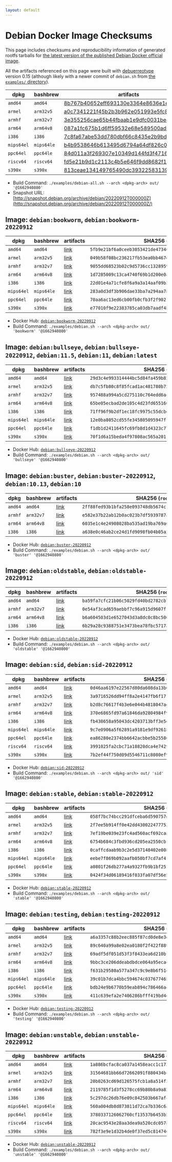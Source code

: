 ```yaml
---
layout: default
---
```


# Debian Docker Image Checksums

This page includes checksums and reproducibility information of generated rootfs tarballs for [the latest version of the published Debian Docker official image](https://hub.docker.com/_/debian).

All the artifacts referenced on this page were built with [debuerreotype](https://github.com/debuerreotype/debuerreotype) version 0.15 (although likely with a newer commit of `debian.sh` from [the `examples/` directory](https://github.com/debuerreotype/debuerreotype/tree/master/examples)).

| dpkg | bashbrew | artifacts |
| - | - | - |
| `amd64` | `amd64` | [8b767b40652eff693130e3364e8636e1e1cd1e53](https://github.com/debuerreotype/docker-debian-artifacts/tree/8b767b40652eff693130e3364e8636e1e1cd1e53) |
| `armel` | `arm32v5` | [a0c7341221f45b2b3b962e051993e5fc8385516b](https://github.com/debuerreotype/docker-debian-artifacts/tree/a0c7341221f45b2b3b962e051993e5fc8385516b) |
| `armhf` | `arm32v7` | [3e355256cae65b44fbaab1e9dfc0031bedbf7a1e](https://github.com/debuerreotype/docker-debian-artifacts/tree/3e355256cae65b44fbaab1e9dfc0031bedbf7a1e) |
| `arm64` | `arm64v8` | [087a1fc675b1d6ff59532e68e589500ad5d1d495](https://github.com/debuerreotype/docker-debian-artifacts/tree/087a1fc675b1d6ff59532e68e589500ad5d1d495) |
| `i386` | `i386` | [7c8fa67abe53dd780dbf66c8435e2b9bda7e9115](https://github.com/debuerreotype/docker-debian-artifacts/tree/7c8fa67abe53dd780dbf66c8435e2b9bda7e9115) |
| `mips64el` | `mips64le` | [b4b9538646b613495d6794a64df826c0aaa3617c](https://github.com/debuerreotype/docker-debian-artifacts/tree/b4b9538646b613495d6794a64df826c0aaa3617c) |
| `ppc64el` | `ppc64le` | [84d011a3f269307e10349d144fd3f4716a2d2579](https://github.com/debuerreotype/docker-debian-artifacts/tree/84d011a3f269307e10349d144fd3f4716a2d2579) |
| `riscv64` | `riscv64` | [fd5e21b9d1c2113c4b5e646f9dd8682f1f95fd21](https://github.com/debuerreotype/docker-debian-artifacts/tree/fd5e21b9d1c2113c4b5e646f9dd8682f1f95fd21) |
| `s390x` | `s390x` | [813ceae134149765490dc393225831397e8ba6c4](https://github.com/debuerreotype/docker-debian-artifacts/tree/813ceae134149765490dc393225831397e8ba6c4) |

- Build Command: `./examples/debian-all.sh --arch <dpkg-arch> out/ '@1662940800'`
- Snapshot URL: [http://snapshot.debian.org/archive/debian/20220912T000000Z](http://snapshot.debian.org/archive/debian/20220912T000000Z/)

## Image: `debian:bookworm`, `debian:bookworm-20220912`

| dpkg | bashbrew | artifacts | SHA256 (`rootfs.tar.xz`) |
| - | - | - | - |
| `amd64` | `amd64` | [link](https://github.com/debuerreotype/docker-debian-artifacts/tree/8b767b40652eff693130e3364e8636e1e1cd1e53/bookworm) | `5fb9e21bf6a0ceeb3053421de47340fae683b2292e44e4f0ac16124cc3caa25b` |
| `armel` | `arm32v5` | [link](https://github.com/debuerreotype/docker-debian-artifacts/tree/a0c7341221f45b2b3b962e051993e5fc8385516b/bookworm) | `049b58f08bc236217fb53ea0bb467dd6978cd0165c6e69cf96fd6a7077acf8c0` |
| `armhf` | `arm32v7` | [link](https://github.com/debuerreotype/docker-debian-artifacts/tree/3e355256cae65b44fbaab1e9dfc0031bedbf7a1e/bookworm) | `9055dd68523b02c9d5736cc13289592942d85e271db6149e7f803dda32bb8d82` |
| `arm64` | `arm64v8` | [link](https://github.com/debuerreotype/docker-debian-artifacts/tree/087a1fc675b1d6ff59532e68e589500ad5d1d495/bookworm) | `1d7285009c13ca4740f69b1d200e0aa0ecb7fba3f0cf88ec362769ad8dc1b518` |
| `i386` | `i386` | [link](https://github.com/debuerreotype/docker-debian-artifacts/tree/7c8fa67abe53dd780dbf66c8435e2b9bda7e9115/bookworm) | `22d01e4a71cfe8f6a9a3a14aaf09b3801c63f0d4715076abf80680d4235ec8a5` |
| `mips64el` | `mips64le` | [link](https://github.com/debuerreotype/docker-debian-artifacts/tree/b4b9538646b613495d6794a64df826c0aaa3617c/bookworm) | `283a0d3df3b906dae33ba7a294aa785c98f44a26ba49e0c67691fa5fd16a369c` |
| `ppc64el` | `ppc64le` | [link](https://github.com/debuerreotype/docker-debian-artifacts/tree/84d011a3f269307e10349d144fd3f4716a2d2579/bookworm) | `70aa6ac13ed6cb00fb0cfb3f2f9021dfab5f09075597df477371b8f4bc333a63` |
| `s390x` | `s390x` | [link](https://github.com/debuerreotype/docker-debian-artifacts/tree/813ceae134149765490dc393225831397e8ba6c4/bookworm) | `e77010f9e22383785ca03db7aadf4b08fdb0e178e271ccdfeb15b7e9f16bca04` |

- Docker Hub: [`debian:bookworm-20220912`](https://hub.docker.com/_/debian?tab=tags&name=bookworm-20220912)
- Build Command: `./examples/debian.sh --arch <dpkg-arch> out/ 'bookworm' '@1662940800'`

## Image: `debian:bullseye`, `debian:bullseye-20220912`, `debian:11.5`, `debian:11`, `debian:latest`

| dpkg | bashbrew | artifacts | SHA256 (`rootfs.tar.xz`) |
| - | - | - | - |
| `amd64` | `amd64` | [link](https://github.com/debuerreotype/docker-debian-artifacts/tree/8b767b40652eff693130e3364e8636e1e1cd1e53/bullseye) | `29d3c4e993314444bc5d84fa459b8359c70c5a1cde94bc6191159dd347142fb2` |
| `armel` | `arm32v5` | [link](https://github.com/debuerreotype/docker-debian-artifacts/tree/a0c7341221f45b2b3b962e051993e5fc8385516b/bullseye) | `db7c5fb80c8f85fcad1ac481780b7555c10581491a1f1015840e9faec95fc7d1` |
| `armhf` | `arm32v7` | [link](https://github.com/debuerreotype/docker-debian-artifacts/tree/3e355256cae65b44fbaab1e9dfc0031bedbf7a1e/bullseye) | `957488a994a5cd275110c764edd6a45c63c01c158afa81ba818320dd72e8cd2a` |
| `arm64` | `arm64v8` | [link](https://github.com/debuerreotype/docker-debian-artifacts/tree/087a1fc675b1d6ff59532e68e589500ad5d1d495/bullseye) | `65be05ecbad2de105c4d23fd65516012630d96a9682110b3f267d80c6e42d6be` |
| `i386` | `i386` | [link](https://github.com/debuerreotype/docker-debian-artifacts/tree/7c8fa67abe53dd780dbf66c8435e2b9bda7e9115/bullseye) | `71ff96f9b2df1ec18fc9975c55dcbed546b04df4ba1b37ec637fa806ca881252` |
| `mips64el` | `mips64le` | [link](https://github.com/debuerreotype/docker-debian-artifacts/tree/b4b9538646b613495d6794a64df826c0aaa3617c/bullseye) | `12e0ba8052cd55fe345805095947ff27e0b2812a9730a9552f4947d036bfc2cd` |
| `ppc64el` | `ppc64le` | [link](https://github.com/debuerreotype/docker-debian-artifacts/tree/84d011a3f269307e10349d144fd3f4716a2d2579/bullseye) | `f1db1d2411645fc69fb8d1d4323c775f095ad551cc7a997992ed7243ab6b792c` |
| `s390x` | `s390x` | [link](https://github.com/debuerreotype/docker-debian-artifacts/tree/813ceae134149765490dc393225831397e8ba6c4/bullseye) | `70f1d6a15beda4f97808ac565a2011ba4e107f5fa0ebe4fb41b69396cf2f8157` |

- Docker Hub: [`debian:bullseye-20220912`](https://hub.docker.com/_/debian?tab=tags&name=bullseye-20220912)
- Build Command: `./examples/debian.sh --arch <dpkg-arch> out/ 'bullseye' '@1662940800'`

## Image: `debian:buster`, `debian:buster-20220912`, `debian:10.13`, `debian:10`

| dpkg | bashbrew | artifacts | SHA256 (`rootfs.tar.xz`) |
| - | - | - | - |
| `amd64` | `amd64` | [link](https://github.com/debuerreotype/docker-debian-artifacts/tree/8b767b40652eff693130e3364e8636e1e1cd1e53/buster) | `2ff88fed93b1bfa258e093748db5674c1cbdd1f8bea40a6d23cffef6bd13a50b` |
| `armhf` | `arm32v7` | [link](https://github.com/debuerreotype/docker-debian-artifacts/tree/3e355256cae65b44fbaab1e9dfc0031bedbf7a1e/buster) | `e582e37b22ab12b0ac023b7df5939787ac3788e7e16d6217dc294d77937297d1` |
| `arm64` | `arm64v8` | [link](https://github.com/debuerreotype/docker-debian-artifacts/tree/087a1fc675b1d6ff59532e68e589500ad5d1d495/buster) | `6035e1c4e24908028ba535ad19ba769a608321adc42d3b7076e50fe04378ead4` |
| `i386` | `i386` | [link](https://github.com/debuerreotype/docker-debian-artifacts/tree/7c8fa67abe53dd780dbf66c8435e2b9bda7e9115/buster) | `a638e0c46ab2ce24d1fd9098fb04b05a2f7c9fb37a1d5e0c8e9f9262a958fba2` |

- Docker Hub: [`debian:buster-20220912`](https://hub.docker.com/_/debian?tab=tags&name=buster-20220912)
- Build Command: `./examples/debian.sh --arch <dpkg-arch> out/ 'buster' '@1662940800'`

## Image: `debian:oldstable`, `debian:oldstable-20220912`

| dpkg | bashbrew | artifacts | SHA256 (`rootfs.tar.xz`) |
| - | - | - | - |
| `amd64` | `amd64` | [link](https://github.com/debuerreotype/docker-debian-artifacts/tree/8b767b40652eff693130e3364e8636e1e1cd1e53/oldstable) | `ba59fa7cfc21b06c5029fd40bd2782cb70c698b7f433ff45057447517b0d8e33` |
| `armhf` | `arm32v7` | [link](https://github.com/debuerreotype/docker-debian-artifacts/tree/3e355256cae65b44fbaab1e9dfc0031bedbf7a1e/oldstable) | `0e54af3cad659aebbf7c96a915d9607ff15b1a1bf22a316968cdbab631f8ebd9` |
| `arm64` | `arm64v8` | [link](https://github.com/debuerreotype/docker-debian-artifacts/tree/087a1fc675b1d6ff59532e68e589500ad5d1d495/oldstable) | `b6a604503d1e6527043d3a8dc0c8bc5064c3b8010a27728e1c2be0ed38f8f958` |
| `i386` | `i386` | [link](https://github.com/debuerreotype/docker-debian-artifacts/tree/7c8fa67abe53dd780dbf66c8435e2b9bda7e9115/oldstable) | `6b29a28c9388751e3473bea78fbc5717a2a9155c7191a655861dc77d3e966ce6` |

- Docker Hub: [`debian:oldstable-20220912`](https://hub.docker.com/_/debian?tab=tags&name=oldstable-20220912)
- Build Command: `./examples/debian.sh --arch <dpkg-arch> out/ 'oldstable' '@1662940800'`

## Image: `debian:sid`, `debian:sid-20220912`

| dpkg | bashbrew | artifacts | SHA256 (`rootfs.tar.xz`) |
| - | - | - | - |
| `amd64` | `amd64` | [link](https://github.com/debuerreotype/docker-debian-artifacts/tree/8b767b40652eff693130e3364e8636e1e1cd1e53/sid) | `0d46aa6197e22567d80da608da13b6c6e0c7bb57244b0623a623fb8b92e1a0f6` |
| `armel` | `arm32v5` | [link](https://github.com/debuerreotype/docker-debian-artifacts/tree/a0c7341221f45b2b3b962e051993e5fc8385516b/sid) | `3a9716526dd94ff8a2e4147fb6f17f1f1c7699f79682ba2aa84e929efdcc2b02` |
| `armhf` | `arm32v7` | [link](https://github.com/debuerreotype/docker-debian-artifacts/tree/3e355256cae65b44fbaab1e9dfc0031bedbf7a1e/sid) | `b2d8c76617f4b3e6e044b4818047adbdd2f6700d5640025bec13b1887ebc1bbd` |
| `arm64` | `arm64v8` | [link](https://github.com/debuerreotype/docker-debian-artifacts/tree/087a1fc675b1d6ff59532e68e589500ad5d1d495/sid) | `370e6865fd97a61846da92804984f9b863ed96a751a0c59076ca73fc30879cf5` |
| `i386` | `i386` | [link](https://github.com/debuerreotype/docker-debian-artifacts/tree/7c8fa67abe53dd780dbf66c8435e2b9bda7e9115/sid) | `fb438658a95043dc4203713bff3e5d63c280430baff3b66dce352208476c4f68` |
| `mips64el` | `mips64le` | [link](https://github.com/debuerreotype/docker-debian-artifacts/tree/b4b9538646b613495d6794a64df826c0aaa3617c/sid) | `9c7e0906a5f62891a9181e9df9261807912b6b44429ba1685f72c8dc2a52a3fa` |
| `ppc64el` | `ppc64le` | [link](https://github.com/debuerreotype/docker-debian-artifacts/tree/84d011a3f269307e10349d144fd3f4716a2d2579/sid) | `ea86280e2374bb6642acbbe5b255807d92ef3b4e1880016cb4cfe5d274a0a096` |
| `riscv64` | `riscv64` | [link](https://github.com/debuerreotype/docker-debian-artifacts/tree/fd5e21b9d1c2113c4b5e646f9dd8682f1f95fd21/sid) | `3991025fa2cbc71a18820dca4e7429bbed6917d0119f6c41ed5830e596b9c03c` |
| `s390x` | `s390x` | [link](https://github.com/debuerreotype/docker-debian-artifacts/tree/813ceae134149765490dc393225831397e8ba6c4/sid) | `7b2ef44f750d09d5546711c8080ef93506590b72acc882f08eac7e9a0200b2aa` |

- Docker Hub: [`debian:sid-20220912`](https://hub.docker.com/_/debian?tab=tags&name=sid-20220912)
- Build Command: `./examples/debian.sh --arch <dpkg-arch> out/ 'sid' '@1662940800'`

## Image: `debian:stable`, `debian:stable-20220912`

| dpkg | bashbrew | artifacts | SHA256 (`rootfs.tar.xz`) |
| - | - | - | - |
| `amd64` | `amd64` | [link](https://github.com/debuerreotype/docker-debian-artifacts/tree/8b767b40652eff693130e3364e8636e1e1cd1e53/stable) | `058f7bc74bcc291dfceba6d590757df022c1b843b425f1fa589ae470c07d33da` |
| `armel` | `arm32v5` | [link](https://github.com/debuerreotype/docker-debian-artifacts/tree/a0c7341221f45b2b3b962e051993e5fc8385516b/stable) | `2f7ee5b914ff0e42dd430022477752037eb89c3182b315ced58dd1f6a120e63f` |
| `armhf` | `arm32v7` | [link](https://github.com/debuerreotype/docker-debian-artifacts/tree/3e355256cae65b44fbaab1e9dfc0031bedbf7a1e/stable) | `7ef19be039e23fc4ad560acf692caa12420aa02da4a823cc26f54395409dbf96` |
| `arm64` | `arm64v8` | [link](https://github.com/debuerreotype/docker-debian-artifacts/tree/087a1fc675b1d6ff59532e68e589500ad5d1d495/stable) | `6754b684c3fbd936cd205ea2550cb1e8765a928b5b445c9f92b0530def101fd2` |
| `i386` | `i386` | [link](https://github.com/debuerreotype/docker-debian-artifacts/tree/7c8fa67abe53dd780dbf66c8435e2b9bda7e9115/stable) | `0caffcdaab9b3c2e5d37148402e008fbc2f5629cb0095a2778e29d4465b322d1` |
| `mips64el` | `mips64le` | [link](https://github.com/debuerreotype/docker-debian-artifacts/tree/b4b9538646b613495d6794a64df826c0aaa3617c/stable) | `eebe7f869b092aafb050bf7cd7af4f1825347d784425b64d4377f443f18946c0` |
| `ppc64el` | `ppc64le` | [link](https://github.com/debuerreotype/docker-debian-artifacts/tree/84d011a3f269307e10349d144fd3f4716a2d2579/stable) | `a0801f26db277a4a9327fb9b1bf25fb97cb70962904b2bebc6f296fd48162eee` |
| `s390x` | `s390x` | [link](https://github.com/debuerreotype/docker-debian-artifacts/tree/813ceae134149765490dc393225831397e8ba6c4/stable) | `0424f34d06189416f033fa07df56e5a3c8ba2fbd75952b30fdcd6200826662ee` |

- Docker Hub: [`debian:stable-20220912`](https://hub.docker.com/_/debian?tab=tags&name=stable-20220912)
- Build Command: `./examples/debian.sh --arch <dpkg-arch> out/ 'stable' '@1662940800'`

## Image: `debian:testing`, `debian:testing-20220912`

| dpkg | bashbrew | artifacts | SHA256 (`rootfs.tar.xz`) |
| - | - | - | - |
| `amd64` | `amd64` | [link](https://github.com/debuerreotype/docker-debian-artifacts/tree/8b767b40652eff693130e3364e8636e1e1cd1e53/testing) | `a6a3357c88b2eec885f87cd0de8e3e36469aadfdb27b68a73d5b577365a282e9` |
| `armel` | `arm32v5` | [link](https://github.com/debuerreotype/docker-debian-artifacts/tree/a0c7341221f45b2b3b962e051993e5fc8385516b/testing) | `89c640a99a8e02ea0180f2f422f88992a8b8cc517b17c05901aaa22f373146a4` |
| `armhf` | `arm32v7` | [link](https://github.com/debuerreotype/docker-debian-artifacts/tree/3e355256cae65b44fbaab1e9dfc0031bedbf7a1e/testing) | `69adf5df051d53f3f8433ea6d210bff65e6a20731807ebc3dfa285e0d0603315` |
| `arm64` | `arm64v8` | [link](https://github.com/debuerreotype/docker-debian-artifacts/tree/087a1fc675b1d6ff59532e68e589500ad5d1d495/testing) | `9bbc3ce206ddeabdbdce064a95eca4aa3717c7ff05efb676c9e3ac435b00be91` |
| `i386` | `i386` | [link](https://github.com/debuerreotype/docker-debian-artifacts/tree/7c8fa67abe53dd780dbf66c8435e2b9bda7e9115/testing) | `f631b29580a577a347c9c9e8b6f5148410aaba1bcf7838a664dd061e95686a4e` |
| `mips64el` | `mips64le` | [link](https://github.com/debuerreotype/docker-debian-artifacts/tree/b4b9538646b613495d6794a64df826c0aaa3617c/testing) | `39c01b7dca4bbc594674c037677465b4a1b4470610f3b8da83e89c0b4bada3c3` |
| `ppc64el` | `ppc64le` | [link](https://github.com/debuerreotype/docker-debian-artifacts/tree/84d011a3f269307e10349d144fd3f4716a2d2579/testing) | `bdb24e9b6770b59eab894c786466a4457df7cf9a1dd1cd62fe2dea9a25c9a23a` |
| `s390x` | `s390x` | [link](https://github.com/debuerreotype/docker-debian-artifacts/tree/813ceae134149765490dc393225831397e8ba6c4/testing) | `411c639efa2e7406286bfff419bd4dd9e052714656b31d35e0025ef2b7808f9d` |

- Docker Hub: [`debian:testing-20220912`](https://hub.docker.com/_/debian?tab=tags&name=testing-20220912)
- Build Command: `./examples/debian.sh --arch <dpkg-arch> out/ 'testing' '@1662940800'`

## Image: `debian:unstable`, `debian:unstable-20220912`

| dpkg | bashbrew | artifacts | SHA256 (`rootfs.tar.xz`) |
| - | - | - | - |
| `amd64` | `amd64` | [link](https://github.com/debuerreotype/docker-debian-artifacts/tree/8b767b40652eff693130e3364e8636e1e1cd1e53/unstable) | `1a886bcfac8ca037a1458eacc1c17386f1f5bff613ff2d6e5b012c8fa548a1b2` |
| `armel` | `arm32v5` | [link](https://github.com/debuerreotype/docker-debian-artifacts/tree/a0c7341221f45b2b3b962e051993e5fc8385516b/unstable) | `31564681bb66d72662091f880434bc1e7223ed3e5df893a7fbfb0fdeab73b992` |
| `armhf` | `arm32v7` | [link](https://github.com/debuerreotype/docker-debian-artifacts/tree/3e355256cae65b44fbaab1e9dfc0031bedbf7a1e/unstable) | `20b0263cd69d126575fcb1a8a514f329c4cfc146a7e6554fd76be8f842a5429d` |
| `arm64` | `arm64v8` | [link](https://github.com/debuerreotype/docker-debian-artifacts/tree/087a1fc675b1d6ff59532e68e589500ad5d1d495/unstable) | `2119785f1d3f5278cc69b80b8a9a8212064ee88b98307e92bb9a909441615e7a` |
| `i386` | `i386` | [link](https://github.com/debuerreotype/docker-debian-artifacts/tree/7c8fa67abe53dd780dbf66c8435e2b9bda7e9115/unstable) | `5c297dc26db76e09c842503b667afc2e3badb4d6b4292de90555870d04af1b3c` |
| `mips64el` | `mips64le` | [link](https://github.com/debuerreotype/docker-debian-artifacts/tree/b4b9538646b613495d6794a64df826c0aaa3617c/unstable) | `560a004db8d873811d72ca7b336c6ab1518ef036c02de8d0c6b975617f760836` |
| `ppc64el` | `ppc64le` | [link](https://github.com/debuerreotype/docker-debian-artifacts/tree/84d011a3f269307e10349d144fd3f4716a2d2579/unstable) | `3780337126062760cf13537b6453b55dfd81fd8892f6cda9700264f6ab013e0a` |
| `riscv64` | `riscv64` | [link](https://github.com/debuerreotype/docker-debian-artifacts/tree/fd5e21b9d1c2113c4b5e646f9dd8682f1f95fd21/unstable) | `20cac9543e28aa3dea9a520cdc057820ee83042b9f414a0b6a4f944f28c870c9` |
| `s390x` | `s390x` | [link](https://github.com/debuerreotype/docker-debian-artifacts/tree/813ceae134149765490dc393225831397e8ba6c4/unstable) | `782f3e9e1d32b4de0f37ed5c81474613ffeff0b7b935e3da4540782ec44c77e1` |

- Docker Hub: [`debian:unstable-20220912`](https://hub.docker.com/_/debian?tab=tags&name=unstable-20220912)
- Build Command: `./examples/debian.sh --arch <dpkg-arch> out/ 'unstable' '@1662940800'`
